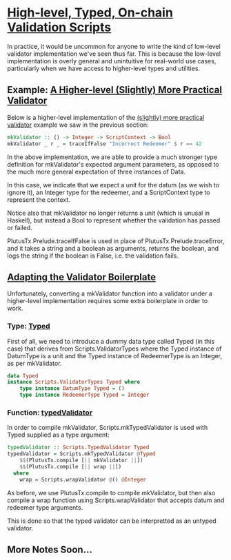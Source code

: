 # [High-level, Typed, On-chain Validation Scripts](https://youtu.be/sN3BIa3GAOc?t=3526)

In practice, it would be uncommon for anyone to write the kind of low-level validator implementation we've seen thus far. This is because the low-level implementation is overly general and unintuitive for real-world use cases, particularly when we have access to higher-level types and utilities.

## Example: [A Higher-level (Slightly) More Practical Validator](https://youtu.be/sN3BIa3GAOc?t=3592)

Below is a higher-level implementation of the [(slightly) more practical validator](./1_Low-Level-Untyped-On-Chain-Validation-Scripts.md#example-a-slightly-more-practical-validator) example we saw in the previous section:

```haskell
mkValidator :: () -> Integer -> ScriptContext -> Bool
mkValidator _ r _ = traceIfFalse "Incorrect Redeemer" $ r == 42
```

In the above implementation, we are able to provide a much stronger type definition for mkValidator's expected argument parameters, as opposed to the much more general expectation of three instances of Data.

In this case, we indicate that we expect a unit for the datum (as we wish to ignore it), an Integer type for the redeemer, and a ScriptContext type to represent the context.

Notice also that mkValidator no longer returns a unit (which is unusal in Haskell), but instead a Bool to represent whether the validation has passed or failed.

PlutusTx.Prelude.traceIfFalse is used in place of PlutusTx.Prelude.traceError, and it takes a string and a boolean as arguments, returns the boolean, and logs the string if the boolean is False, i.e. the validation fails.

## [Adapting the Validator Boilerplate](https://youtu.be/sN3BIa3GAOc?t=3736)

Unfortunately, converting a mkValidator function into a validator under a higher-level implementation requires some extra boilerplate in order to work.

### Type: [Typed](https://youtu.be/sN3BIa3GAOc?t=3748)

First of all, we need to introduce a dummy data type called Typed (in this case) that derives from Scripts.ValidatorTypes where the Typed instance of DatumType is a unit and the Typed instance of RedeemerType is an Integer, as per mkValidator.

```haskell
data Typed
instance Scripts.ValidatorTypes Typed where
    type instance DatumType Typed = ()
    type instance RedeemerType Typed = Integer
```

### Function: [typedValidator](https://youtu.be/sN3BIa3GAOc?t=3784)

In order to compile mkValidator, Scripts.mkTypedValidator is used with Typed supplied as a type argument:

```haskell
typedValidator :: Scripts.TypedValidator Typed
typedValidator = Scripts.mkTypedValidator @Typed
    $$(PlutusTx.compile [|| mkValidator ||])
    $$(PlutusTx.compile [|| wrap ||])
  where
    wrap = Scripts.wrapValidator @() @Integer
```

As before, we use PlutusTx.compile to compile mkValidator, but then also compile a wrap function using Scripts.wrapValidator that accepts datum and redeemer type arguments.

This is done so that the typed validator can be interpretted as an untyped validator.


## More Notes Soon...
